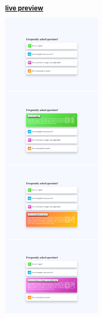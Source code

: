 ## [live preview](https://wojciech-lasota.github.io/css-course/faq_page/)


<p float="left">
  <img src=Screenshots/1.png width="300" />
  <img src=Screenshots/2.png width="300" />
  <img src=Screenshots/3.png width="300" />
  <img src=Screenshots/4.png width="300" />
</p>
